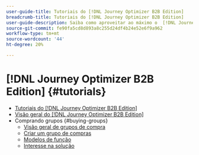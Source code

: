 ```yaml
---
user-guide-title: Tutoriais do [!DNL Journey Optimizer B2B Edition]
breadcrumb-title: Tutoriais do [!DNL Journey Optimizer B2B Edition]
user-guide-description: Saiba como aproveitar ao máximo o  [!DNL Journey Optimizer B2B Edition]. Orquestrar jornadas de conta e grupo de compras usando IA gerativa integrada e automação líder de setor para maximizar a demanda por ofertas específicas.
source-git-commit: fe90fa5cd8d893a8c255d24df4b24e52e6f9a962
workflow-type: tm+mt
source-wordcount: '44'
ht-degree: 20%

---
```



# [!DNL Journey Optimizer B2B Edition] {#tutorials}

+ [Tutoriais do [!DNL Journey Optimizer B2B Edition]](overview.md)
+ [Visão geral do [!DNL Journey Optimizer B2B Edition]](/help/overview-video.md)
+ Comprando grupos {#buying-groups}
   + [Visão geral de grupos de compra](/help/buying-groups/buying-groups-overview.md)
   + [Criar um grupo de compras](/help/buying-groups/create-a-buying-group.md)
   + [Modelos de função](/help/buying-groups/role-templates.md)
   + [Interesse na solução](/help/buying-groups/solution-interest.md)
